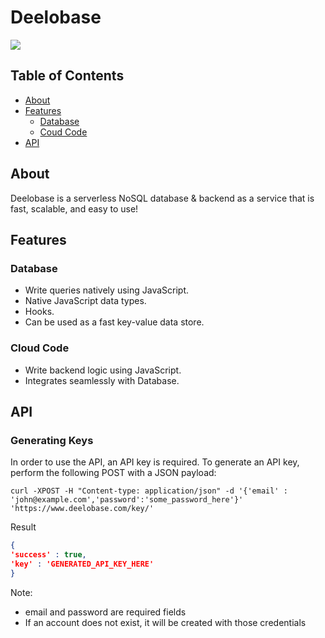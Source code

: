 
# Deelobase

![](https://www.deelobase.com/logo.png)



## Table of Contents

- [About](#about "About")
- [Features](#features "Features")
	- [Database](#database "Database")
	- [Coud Code](#cloud-code "Coud Code")
- [API](#api "API")


## About
Deelobase is a serverless NoSQL database & backend as a service that is fast, scalable, and easy to use!

## Features

### Database

- Write queries natively using JavaScript.
- Native JavaScript data types.
- Hooks.
- Can be used as a fast key-value data store.

### Cloud Code
- Write backend logic using JavaScript.
- Integrates seamlessly with Database.

## API

### Generating Keys
In order to use the API, an API key is required. To generate an API key, perform the following POST with a JSON payload:

```
curl -XPOST -H "Content-type: application/json" -d '{'email' : 'john@example.com','password':'some_password_here'}' 'https://www.deelobase.com/key/'
```
Result
```json
{
'success' : true,
'key' : 'GENERATED_API_KEY_HERE'
}
```
Note:
- email and password are required fields
- If an account does not exist, it will be created with those credentials

